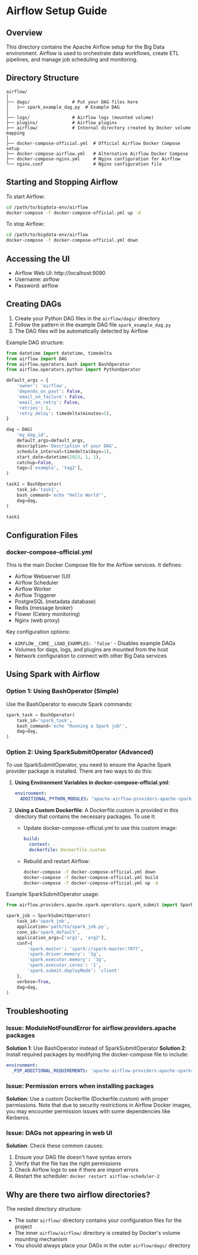 # Airflow Setup Guide

## Overview

This directory contains the Apache Airflow setup for the Big Data environment. Airflow is used to orchestrate data workflows, create ETL pipelines, and manage job scheduling and monitoring.

## Directory Structure

```
airflow/
│
├── dags/                # Put your DAG files here
│   ├── spark_example_dag.py  # Example DAG
│
├── logs/                # Airflow logs (mounted volume)
├── plugins/             # Airflow plugins
├── airflow/             # Internal directory created by Docker volume mapping
│
├── docker-compose-official.yml  # Official Airflow Docker Compose setup
├── docker-compose-airflow.yml   # Alternative Airflow Docker Compose
├── docker-compose-nginx.yml     # Nginx configuration for Airflow
└── nginx.conf                   # Nginx configuration file
```

## Starting and Stopping Airflow

To start Airflow:

```bash
cd /path/to/bigdata-env/airflow
docker-compose -f docker-compose-official.yml up -d
```

To stop Airflow:

```bash
cd /path/to/bigdata-env/airflow
docker-compose -f docker-compose-official.yml down
```

## Accessing the UI

- Airflow Web UI: http://localhost:9090
- Username: airflow
- Password: airflow

## Creating DAGs

1. Create your Python DAG files in the `airflow/dags/` directory
2. Follow the pattern in the example DAG file `spark_example_dag.py`
3. The DAG files will be automatically detected by Airflow

Example DAG structure:

```python
from datetime import datetime, timedelta
from airflow import DAG
from airflow.operators.bash import BashOperator
from airflow.operators.python import PythonOperator

default_args = {
    'owner': 'airflow',
    'depends_on_past': False,
    'email_on_failure': False,
    'email_on_retry': False,
    'retries': 1,
    'retry_delay': timedelta(minutes=5),
}

dag = DAG(
    'my_dag_id',
    default_args=default_args,
    description='Description of your DAG',
    schedule_interval=timedelta(days=1),
    start_date=datetime(2023, 1, 1),
    catchup=False,
    tags=['example', 'tag2'],
)

task1 = BashOperator(
    task_id='task1',
    bash_command='echo "Hello World"',
    dag=dag,
)

task1
```

## Configuration Files

### docker-compose-official.yml

This is the main Docker Compose file for the Airflow services. It defines:

- Airflow Webserver (UI)
- Airflow Scheduler
- Airflow Worker
- Airflow Triggerer
- PostgreSQL (metadata database)
- Redis (message broker)
- Flower (Celery monitoring)
- Nginx (web proxy)

Key configuration options:

- `AIRFLOW__CORE__LOAD_EXAMPLES: 'false'` - Disables example DAGs
- Volumes for dags, logs, and plugins are mounted from the host
- Network configuration to connect with other Big Data services

## Using Spark with Airflow

### Option 1: Using BashOperator (Simple)

Use the BashOperator to execute Spark commands:

```python
spark_task = BashOperator(
    task_id='spark_task',
    bash_command='echo "Running a Spark job"',
    dag=dag,
)
```

### Option 2: Using SparkSubmitOperator (Advanced)

To use SparkSubmitOperator, you need to ensure the Apache Spark provider package is installed. There are two ways to do this:

1. **Using Environment Variables in docker-compose-official.yml**:
   ```yaml
   environment:
     ADDITIONAL_PYTHON_MODULES: "apache-airflow-providers-apache-spark apache-airflow-providers-apache-hdfs apache-airflow-providers-apache-hive"
   ```

2. **Using a Custom Dockerfile**:
   A Dockerfile.custom is provided in this directory that contains the necessary packages. To use it:
   
   - Update docker-compose-official.yml to use this custom image:
     ```yaml
     build:
       context: .
       dockerfile: Dockerfile.custom
     ```
   - Rebuild and restart Airflow:
     ```bash
     docker-compose -f docker-compose-official.yml down
     docker-compose -f docker-compose-official.yml build
     docker-compose -f docker-compose-official.yml up -d
     ```

Example SparkSubmitOperator usage:

```python
from airflow.providers.apache.spark.operators.spark_submit import SparkSubmitOperator

spark_job = SparkSubmitOperator(
    task_id='spark_job',
    application='path/to/spark_job.py',
    conn_id='spark_default',
    application_args=['arg1', 'arg2'],
    conf={
        'spark.master': 'spark://spark-master:7077',
        'spark.driver.memory': '1g',
        'spark.executor.memory': '1g',
        'spark.executor.cores': '1',
        'spark.submit.deployMode': 'client'
    },
    verbose=True,
    dag=dag,
)
```

## Troubleshooting

### Issue: ModuleNotFoundError for airflow.providers.apache packages

**Solution 1**: Use BashOperator instead of SparkSubmitOperator
**Solution 2**: Install required packages by modifying the docker-compose file to include:
```yaml
environment:
  _PIP_ADDITIONAL_REQUIREMENTS: 'apache-airflow-providers-apache-spark==4.11.0 apache-airflow-providers-apache-hdfs==4.5.1 apache-airflow-providers-apache-hive==8.2.0'
```

### Issue: Permission errors when installing packages

**Solution**: Use a custom Dockerfile (Dockerfile.custom) with proper permissions. Note that due to security restrictions in Airflow Docker images, you may encounter permission issues with some dependencies like Kerberos.

### Issue: DAGs not appearing in web UI

**Solution**: Check these common causes:
1. Ensure your DAG file doesn't have syntax errors
2. Verify that the file has the right permissions
3. Check Airflow logs to see if there are import errors
4. Restart the scheduler: `docker restart airflow-scheduler-2`

## Why are there two airflow directories?

The nested directory structure:
- The outer `airflow/` directory contains your configuration files for the project
- The inner `airflow/airflow/` directory is created by Docker's volume mounting mechanism
- You should always place your DAGs in the outer `airflow/dags/` directory 